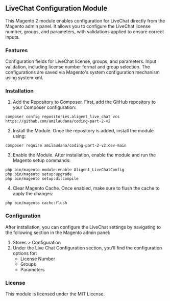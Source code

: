 ## LiveChat Configuration Module
This Magento 2 module enables configuration for LiveChat directly from the Magento admin panel. It allows you to configure the LiveChat license number, groups, and parameters, with validations applied to ensure correct inputs.

### Features
Configuration fields for LiveChat license, groups, and parameters.
Input validation, including license number format and group selection.
The configurations are saved via Magento's system configuration mechanism using system.xml.
 
### Installation
1. Add the Repository to Composer. First, add the GitHub repository to your Composer configuration:

``` 
composer config repositories.aligent_live_chat vcs https://github.com/amilaudana/coding-part-2-v2
``` 
2. Install the Module. Once the repository is added, install the module using:

``` 
composer require amilaudana/coding-part-2-v2:dev-main
``` 

3. Enable the Module. After installation, enable the module and run the Magento setup commands:

``` 
php bin/magento module:enable Aligent_LiveChatConfig
php bin/magento setup:upgrade
php bin/magento setup:di:compile
```
4. Clear Magento Cache. Once enabled, make sure to flush the cache to apply the changes:

``` 
php bin/magento cache:flush
```

### Configuration
After installation, you can configure the LiveChat settings by navigating to the following section in the Magento admin panel:
1. Stores > Configuration
2. Under the Live Chat Configuration section, you'll find the configuration options for:
   * License Number
   * Groups
   * Parameters

### License
This module is licensed under the MIT License. 

